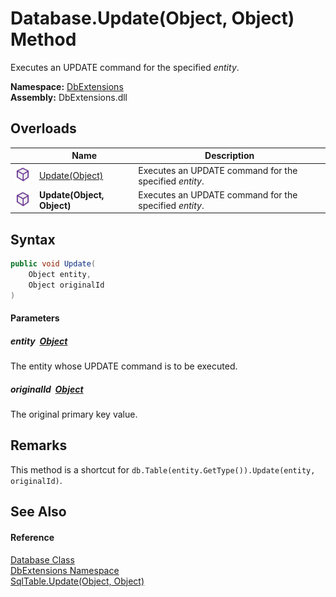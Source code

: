 Database.Update(Object, Object) Method
======================================
Executes an UPDATE command for the specified *entity*.
  
**Namespace:** [DbExtensions][1]  
**Assembly:** DbExtensions.dll

Overloads
---------

|                  | Name                       | Description                                            |
| ---------------- | -------------------------- | ------------------------------------------------------ |
| ![Public method] | [Update(Object)][2]        | Executes an UPDATE command for the specified *entity*. |
| ![Public method] | **Update(Object, Object)** | Executes an UPDATE command for the specified *entity*. |


Syntax
------

```csharp
public void Update(
	Object entity,
	Object originalId
)
```

#### Parameters

##### *entity*  [Object][3]
The entity whose UPDATE command is to be executed.

##### *originalId*  [Object][3]
The original primary key value.


Remarks
-------
This method is a shortcut for `db.Table(entity.GetType()).Update(entity, originalId)`.

See Also
--------

#### Reference
[Database Class][4]  
[DbExtensions Namespace][1]  
[SqlTable.Update(Object, Object)][5]  

[1]: ../README.md
[2]: Update.md
[3]: https://learn.microsoft.com/dotnet/api/system.object
[4]: README.md
[5]: ../SqlTable/Update_1.md
[Public method]: ../../icons/pubmethod.svg "Public method"